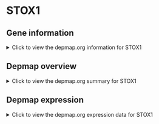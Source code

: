 <h1>STOX1</h1>

<h2>Gene information</h2>
<details>
  <summary>Click to view the depmap.org information for STOX1</summary>
  <iframe src="https://depmap.org/portal/gene/STOX1?tab=about" style="border:none;width:100%;height:800px"></iframe>
</details>

<h2>Depmap overview</h2>
<details>
  <summary>Click to view the depmap.org summary for STOX1</summary>
  <iframe src="https://depmap.org/portal/gene/STOX1?tab=overview" style="border:none;width:100%;height:800px"></iframe>
</details>

<h2>Depmap expression</h2>
<details>
  <summary>Click to view the depmap.org expression data for STOX1</summary>
  <iframe src="https://depmap.org/portal/gene/STOX1?tab=characterization" style="border:none;width:100%;height:800px"></iframe>
</details>


<!--
<h2>Reactome Pathway diagram</h2>
PNAME
-->


